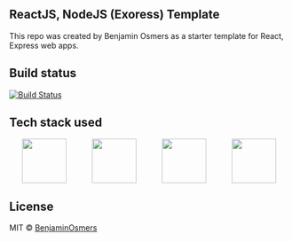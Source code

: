 ## ReactJS, NodeJS (Exoress) Template

This repo was created by Benjamin Osmers as a starter template for React, Express web apps.

## Build status

[![Build Status](https://img.shields.io/appveyor/build/BenjaminOsmers/convergenc3)](https://github.com/BenjaminOsmers/convergenc3)

## Tech stack used

<p style="display: flex; justify-content:space-around; align-items: center; width: 100%;">
  <a href="https://expressjs.com/" target="_blank" rel="noopener noreferrer"><img src="https://github.com/BenjaminOsmers/convergenc3/blob/master/images/express.png" width="80" /></a>
  <a href="https://reactjs.org/" target="_blank" rel="noopener noreferrer"><img src="https://github.com/BenjaminOsmers/convergenc3/blob/master/images/react.png" width="80" /></a>
  <a href="https://nodejs.org/en/" target="_blank" rel="noopener noreferrer"><img src="https://github.com/BenjaminOsmers/convergenc3/blob/master/images/node.png" width="80" /></a>
  <a href="https://redux.js.org/" target="_blank" rel="noopener noreferrer"><img src="https://github.com/BenjaminOsmers/convergenc3/blob/master/images/redux.png" width="80" /></a>
</p>

## License

MIT © [BenjaminOsmers](https://github.com/BenjaminOsmers)
